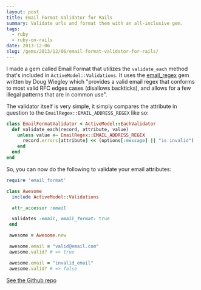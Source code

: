 ```yaml
---
layout: post
title: Email Format Validator for Rails
summary: Validate urls and format them with an all-inclusive gem.
tags:
  - ruby
  - ruby-on-rails
date: 2013-12-06
slug: /gems/2013/12/06/email-format-validator-for-rails/
---
```


I made a gem called Email Format that utilizes the `validate_each` method that's included in `ActiveModel::Validations`. It uses the [email_regex](https://github.com/dougwig/email_regex) gem written by Doug Wiegley which "provides a valid email regex that conforms to most valid RFC edges cases (disallows backticks), and allows for a few illegal patterns that are in common use".

The validator itself is very simple, it simply compares the attribute in question to the `EmailRegex::EMAIL_ADDRESS_REGEX` like so:

```ruby
class EmailFormatValidator < ActiveModel::EachValidator
  def validate_each(record, attribute, value)
    unless value =~ EmailRegex::EMAIL_ADDRESS_REGEX
      record.errors[attribute] << (options[:message] || "is invalid")
    end
  end
end
```

So, you can now do the following to validate your email attributes:

```ruby
require 'email_format'

class Awesome
  include ActiveModel::Validations

  attr_accessor :email

  validates :email, email_format: true
 end

 awesome = Awesome.new

 awesome.email = "valid@email.com"
 awesome.valid? # => true

 awesome.email = "invalid_email"
 awesome.valid? # => false
```

[See the Github repo](https://github.com/johnotander/email_format)
